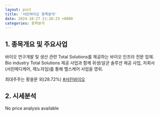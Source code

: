 ```yaml
---
layout: post
title: '서린바이오 종목분석'
date: 2024-10-27 21:20:23 +0900
categories: 종목분석
---
```


## 1. 종목개요 및 주요사업

바이오 연구개발 및 생산 관련 Total Solutions를 제공하는 바이오 인프라 전문 업체. Bio industry Total Solutions 제공 사업과 함께 위생/살균 솔루션 제공 사업, 자회사(서린메디케어, 제노자임)를 통해 헬스케어 사업을 영위.

최대주주는 황을문 외(28.72%)
[#서린바이오](#)

## 2. 시세분석

No price analysis available
